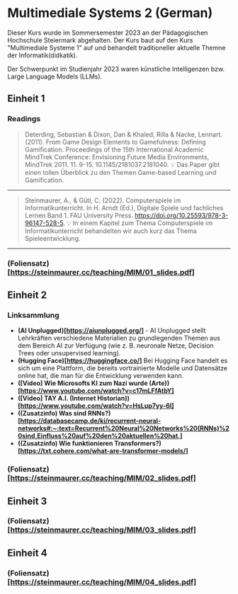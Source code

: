 # Multimediale Systems 2 (German)
Dieser Kurs wurde im Sommersemester 2023 an der Pädagogischen Hochschule Steiermark abgehalten. Der Kurs baut auf den Kurs "Multimediale Systeme 1" auf und behandelt traditioneller aktuelle Themne der Informatik(didkatik). 

Der Schwerpunkt im Studienjahr 2023 waren künstliche Intelligenzen bzw. Large Language Models (LLMs). 

## Einheit 1
### Readings 
> Deterding, Sebastian & Dixon, Dan & Khaled, Rilla & Nacke, Lennart. (2011). From Game Design Elements to Gamefulness: Defining Gamification. Proceedings of the 15th International Academic MindTrek Conference: Envisioning Future Media Environments, MindTrek 2011. 11. 9-15. 10.1145/2181037.2181040.
> 💡 Das Paper gibt einen tollen Überblick zu den Themen Game-based Learning und Gamification.

---

> Steinmaurer, A., & Gütl, C. (2022). Computerspiele im Informatikunterricht. In H. Arndt (Ed.), Digitale Spiele und fachliches Lernen Band 1. FAU University Press. https://doi.org/10.25593/978-3-96147-528-5.
> 💡 In einem Kapitel zum Thema Computerspiele im Informatikunterricht behandelten wir auch kurz das Thema Spieleentwicklung. 

--- 

### (Foliensatz)[https://steinmaurer.cc/teaching/MIM/01_slides.pdf]

## Einheit 2

### Linksammlung
- **(AI Unplugged)[https://aiunplugged.org/]** - AI Unplugged stellt Lehrkräften verschiedene Materialien zu grundlegenden Themen aus dem Bereich AI zur Verfügung (wie z. B. neuronale Netze, Decision Trees oder unsupervised learning). 
- **(Hugging Face)[https://huggingface.co/]** Bei Hugging Face handelt es sich um eine Plattform, die bereits vortrainierte Modelle und Datensätze online hat, die man für die Entwicklung verwenden kann.
- **(\[Video\] Wie Microsofts KI zum Nazi wurde \(Arte\))[https://www.youtube.com/watch?v=c17mLFfAtbY]** 
- **(\[Video\] TAY A.I. \(Internet Historian\))[https://www.youtube.com/watch?v=HsLup7yy-6I]**
- **(\(Zusatzinfo\) Was sind RNNs?)[https://databasecamp.de/ki/recurrent-neural-networks#:~:text=Recurrent%20Neural%20Networks%20(RNNs)%20sind,Einfluss%20auf%20den%20aktuellen%20hat.]**
- **(\(Zusatzinfo\) Wie funktionieren Transformers?)[https://txt.cohere.com/what-are-transformer-models/]**

### (Foliensatz)[https://steinmaurer.cc/teaching/MIM/02_slides.pdf]

## Einheit 3

### (Foliensatz)[https://steinmaurer.cc/teaching/MIM/03_slides.pdf]

## Einheit 4

### (Foliensatz)[https://steinmaurer.cc/teaching/MIM/04_slides.pdf]